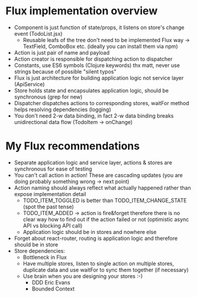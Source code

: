 # Flux implementation overview
  - Component is just function of state/props, it listens on store's change event (TodoList.jsx)
    - Reusable leafs of the tree don't need to be implemented Flux way -> TextField, ComboBox etc. (ideally you can install them via npm)
  - Action is just pair of name and payload
  - Action creator is responsible for dispatching action to dispatcher
  - Constants, use ES6 symbols (Clojure keywords) thx matt, never use strings because of possible "silent typos"
  - Flux is just architecture for building application logic not service layer (ApiService)
  - Store holds state and encapsulates application logic, should be synchronous (grep for new)
  - Dispatcher dispatches actions to corresponding stores, waitFor method helps resolving dependencies (logging)
  - You don't need 2-w data binding, in fact 2-w data binding breaks unidirectional data flow (TodoItem -> onChange)

# My Flux recommendations
  - Separate application logic and service layer, actions & stores are synchronous for ease of testing
  - You can't call action in action! These are cascading updates (you are doing probably something wrong -> next point)
  - Action naming should always reflect what actually happened rather than expose implementation detail
    - TODO_ITEM_TOGGLED is better than TODO_ITEM_CHANGE_STATE (spot the past tense)
    - TODO_ITEM_ADDED -> action is fire&forget therefore there is no clear way how to find out if the action failed or not (optimistic async API vs blocking API call)
    - Application logic should be in stores and nowhere else
  - Forget about react-router, routing is application logic and therefore should be in store
  - Store dependencies:
    - Bottleneck in Flux
    - Have multiple stores, listen to single action on multiple stores, duplicate data and use waitFor to sync them together (if necessary)
    - Use brain when you are designing your stores :-)
      - DDD Eric Evans
      - Bounded Context
